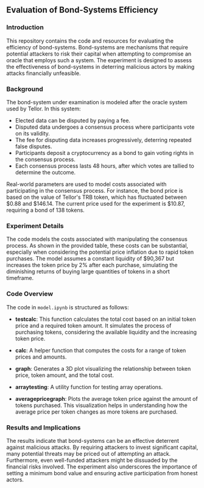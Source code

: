 ## Evaluation of Bond-Systems Efficiency

### Introduction

This repository contains the code and resources for evaluating the efficiency of bond-systems. Bond-systems are mechanisms that require potential attackers to risk their capital when attempting to compromise an oracle that employs such a system. The experiment is designed to assess the effectiveness of bond-systems in deterring malicious actors by making attacks financially unfeasible.

### Background

The bond-system under examination is modeled after the oracle system used by Tellor. In this system:

- Elected data can be disputed by paying a fee.
- Disputed data undergoes a consensus process where participants vote on its validity.
- The fee for disputing data increases progressively, deterring repeated false disputes.
- Participants deposit a cryptocurrency as a bond to gain voting rights in the consensus process.
- Each consensus process lasts 48 hours, after which votes are tallied to determine the outcome.

Real-world parameters are used to model costs associated with participating in the consensus process. For instance, the bond price is based on the value of Tellor's TRB token, which has fluctuated between $0.88 and $146.14. The current price used for the experiment is $10.87, requiring a bond of 138 tokens.

### Experiment Details

The code models the costs associated with manipulating the consensus process. As shown in the provided table, these costs can be substantial, especially when considering the potential price inflation due to rapid token purchases. The model assumes a constant liquidity of $90,367 but increases the token price by 2% after each purchase, simulating the diminishing returns of buying large quantities of tokens in a short timeframe.

### Code Overview

The code in `model.ipynb` is structured as follows:

- **testcalc**: This function calculates the total cost based on an initial token price and a required token amount. It simulates the process of purchasing tokens, considering the available liquidity and the increasing token price.

- **calc**: A helper function that computes the costs for a range of token prices and amounts.

- **graph**: Generates a 3D plot visualizing the relationship between token price, token amount, and the total cost.

- **arraytesting**: A utility function for testing array operations.

- **averagepricegraph**: Plots the average token price against the amount of tokens purchased. This visualization helps in understanding how the average price per token changes as more tokens are purchased.

### Results and Implications

The results indicate that bond-systems can be an effective deterrent against malicious attacks. By requiring attackers to invest significant capital, many potential threats may be priced out of attempting an attack. Furthermore, even well-funded attackers might be dissuaded by the financial risks involved. The experiment also underscores the importance of setting a minimum bond value and ensuring active participation from honest actors.
